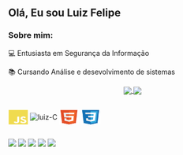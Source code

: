 ## Olá, Eu sou Luiz Felipe

### Sobre mim:
<p>💻 Entusiasta em Segurança da Informação</p>
<p>📚 Cursando Análise e desevolvimento de sistemas</p> 

<p align="center">
  <a href="https://github.com/luizfelipe63/">
    <img
      align="center"
      src="https://github-readme-stats.vercel.app/api/top-langs/?username=luizfelipe63&layout=compact&langs_count=7&theme=nord"
    />
  </a>
  <a href="https://github.com/luizfelipe63/">
    <img
      align="center"
      height="165"
      src="https://github-readme-stats.vercel.app/api?username=luizfelipe63&show_icons=true&theme=nord&include_all_commits=true&count_private=true"
    />
  </a>
</p>
  
  <div style="display: inline_block"><br>
  <img align="center" alt="luiz-Js" height="30" width="40" src="https://raw.githubusercontent.com/devicons/devicon/master/icons/javascript/javascript-plain.svg">
  <img align="center" alt="luiz-C" height="30" width="40" src="https://cdn.jsdelivr.net/gh/devicons/devicon/icons/c/c-original.svg">
  <img align="center" alt="luiz-HTML" height="30" width="40" src="https://raw.githubusercontent.com/devicons/devicon/master/icons/html5/html5-original.svg">
  <img align="center" alt="luiz-CSS" height="30" width="40" src="https://raw.githubusercontent.com/devicons/devicon/master/icons/css3/css3-original.svg">
    
</div>
  
  ##
  
   
<div> 
  <a href="https://instagram.com/felipeluiz8a" target="_blank"><img src="https://img.shields.io/badge/-Instagram-%23E4405F?style=for-the-badge&logo=instagram&logoColor=white" target="_blank"></a>
  <a href="https://twitter.com/Felipeluiz8a" target="_blank"><img src="https://img.shields.io/badge/Twitter-1DA1F2?style=for-the-badge&logo=twitter&logoColor=white" target="_blank"></a>
  <a href="https://www.linkedin.com/in/luiz-feliperocha/" target="_blank"><img src="https://img.shields.io/badge/-LinkedIn-%230077B5?style=for-the-badge&logo=linkedin&logoColor=white" target="_blank"></a>
  <a href = "mailto:luizfepereira2@gmail.com"><img src="https://img.shields.io/badge/-Gmail-%23333?style=for-the-badge&logo=gmail&logoColor=white" target="_blank"></a>
  <a href = "https://steamcommunity.com/id/luiz-felipe/"><img src="https://img.shields.io/badge/Steam-000000?style=for-the-badge&logo=steam&logoColor=white"></a>
  
</div>
